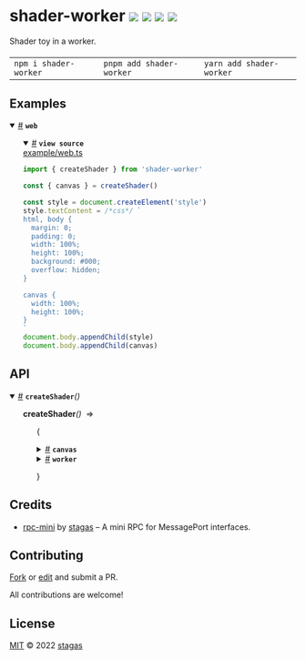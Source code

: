 <h1>
shader-worker <a href="https://npmjs.org/package/shader-worker"><img src="https://img.shields.io/badge/npm-v1.0.0-F00.svg?colorA=000"/></a> <a href="src"><img src="https://img.shields.io/badge/loc-1,232-FFF.svg?colorA=000"/></a> <a href="https://cdn.jsdelivr.net/npm/shader-worker@1.0.0/dist/shader-worker.min.js"><img src="https://img.shields.io/badge/brotli-222b-333.svg?colorA=000"/></a> <a href="LICENSE"><img src="https://img.shields.io/badge/license-MIT-F0B.svg?colorA=000"/></a>
</h1>

<p></p>

Shader toy in a worker.

<h4>
<table><tr><td title="Triple click to select and copy paste">
<code>npm i shader-worker </code>
</td><td title="Triple click to select and copy paste">
<code>pnpm add shader-worker </code>
</td><td title="Triple click to select and copy paste">
<code>yarn add shader-worker</code>
</td></tr></table>
</h4>

## Examples

<details id="example$web" title="web" open><summary><span><a href="#example$web">#</a></span>  <code><strong>web</strong></code></summary>  <ul>    <details id="source$web" title="web source code" open><summary><span><a href="#source$web">#</a></span>  <code><strong>view source</strong></code></summary>  <a href="example/web.ts">example/web.ts</a>  <p>

```ts
import { createShader } from 'shader-worker'

const { canvas } = createShader()

const style = document.createElement('style')
style.textContent = /*css*/ `
html, body {
  margin: 0;
  padding: 0;
  width: 100%;
  height: 100%;
  background: #000;
  overflow: hidden;
}

canvas {
  width: 100%;
  height: 100%;
}
`
document.body.appendChild(style)
document.body.appendChild(canvas)
```

</p>
</details></ul></details>

## API

<p>  <details id="createShader$1" title="Function" open><summary><span><a href="#createShader$1">#</a></span>  <code><strong>createShader</strong></code><em>()</em>    </summary>  <a href=""></a>  <ul>    <p>      <p><strong>createShader</strong><em>()</em>  &nbsp;=&gt;  <ul>{<p>  <details id="canvas$4" title="Property" ><summary><span><a href="#canvas$4">#</a></span>  <code><strong>canvas</strong></code>    </summary>  <a href=""></a>  <ul><p><span>HTMLCanvasElement</span></p>        </ul></details><details id="worker$5" title="Property" ><summary><span><a href="#worker$5">#</a></span>  <code><strong>worker</strong></code>    </summary>  <a href=""></a>  <ul><p><span>Worker</span></p>        </ul></details></p>}</ul></p></p>    </ul></details></p>

## Credits

- [rpc-mini](https://npmjs.org/package/rpc-mini) by [stagas](https://github.com/stagas) &ndash; A mini RPC for MessagePort interfaces.

## Contributing

[Fork](https://github.com/stagas/shader-worker/fork) or [edit](https://github.dev/stagas/shader-worker) and submit a PR.

All contributions are welcome!

## License

<a href="LICENSE">MIT</a> &copy; 2022 [stagas](https://github.com/stagas)

